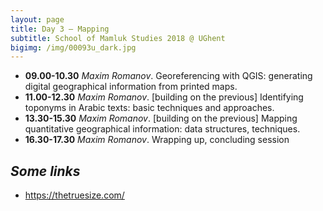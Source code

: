 ```yaml
---
layout: page
title: Day 3 — Mapping 
subtitle: School of Mamluk Studies 2018 @ UGhent
bigimg: /img/00093u_dark.jpg
---
```


* **09.00-10.30** *Maxim Romanov*. Georeferencing with QGIS: generating digital geographical information from printed maps.
* **11.00-12.30** *Maxim Romanov*. [building on the previous] Identifying toponyms in Arabic texts: basic techniques and approaches.
* **13.30-15.30** *Maxim Romanov*. [building on the previous] Mapping quantitative geographical information: data structures, techniques.
* **16.30-17.30** *Maxim Romanov*. Wrapping up, concluding session

## *Some links*

* <https://thetruesize.com/>